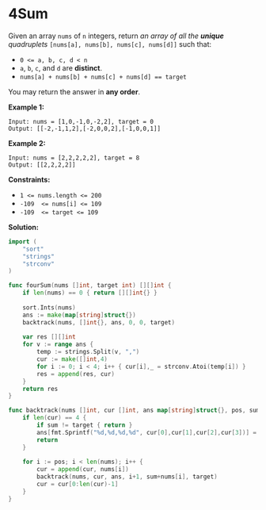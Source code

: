 # 4Sum
Given an array  `nums`  of  `n`  integers, return  _an array of all the  **unique**  quadruplets_  `[nums[a], nums[b], nums[c], nums[d]]`  such that:

-   `0 <= a, b, c, d < n`
-   `a`,  `b`,  `c`, and  `d`  are  **distinct**.
-   `nums[a] + nums[b] + nums[c] + nums[d] == target`

You may return the answer in  **any order**.

**Example 1:**

	Input: nums = [1,0,-1,0,-2,2], target = 0
	Output: [[-2,-1,1,2],[-2,0,0,2],[-1,0,0,1]]

**Example 2:**

	Input: nums = [2,2,2,2,2], target = 8
	Output: [[2,2,2,2]]

**Constraints:**

-   `1 <= nums.length <= 200`
-   `-109  <= nums[i] <= 109`
-   `-109  <= target <= 109`

**Solution:**

```go
import (
    "sort"
    "strings"
    "strconv"
)

func fourSum(nums []int, target int) [][]int {
    if len(nums) == 0 { return [][]int{} }
    
    sort.Ints(nums)
    ans := make(map[string]struct{})
    backtrack(nums, []int{}, ans, 0, 0, target)
    
    var res [][]int
    for v := range ans {
        temp := strings.Split(v, ",")
        cur := make([]int,4)
        for i := 0; i < 4; i++ { cur[i],_ = strconv.Atoi(temp[i]) }
        res = append(res, cur)
    }
    return res
}

func backtrack(nums []int, cur []int, ans map[string]struct{}, pos, sum, target int) {
    if len(cur) == 4 { 
        if sum != target { return }
        ans[fmt.Sprintf("%d,%d,%d,%d", cur[0],cur[1],cur[2],cur[3])] = struct{}{}
        return 
    }
    
    for i := pos; i < len(nums); i++ {
        cur = append(cur, nums[i])
        backtrack(nums, cur, ans, i+1, sum+nums[i], target)
        cur = cur[0:len(cur)-1]
    }
}
```
